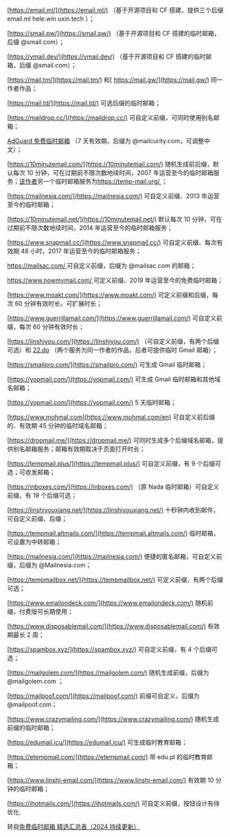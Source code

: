 [https://email.ml/](https://email.ml/) （基于开源项目和 CF 搭建，提供三个后缀 email.ml hele.win uxin.tech ）；

[https://smail.pw/](https://smail.pw/) （基于开源项目和 CF 搭建的临时邮箱，后缀 @smail.com）；

[https://vmail.dev/](https://vmail.dev/) （基于开源项目和 CF 搭建的临时邮箱，后缀 @smail.com）；

[https://mail.tm/](https://mail.tm/) 和[ https://mail.gw/](https://mail.gw/) 同一作者作品；

[https://mail.td/](https://mail.td/) 可选后缀的临时邮箱；

[https://maildrop.cc/](https://maildrop.cc/) 可自定义前缀，可同时使用别名邮箱；

[AdGuard 免费临时邮箱](https://adguard.com/en/adguard-temp-mail/overview.html) （7 天有效期，后缀为 @mailcurity.com，可调整中文）；

[https://10minutemail.com/](https://10minutemail.com/) 随机生成前后缀，默认每次 10 分钟，可在过期前不限次数地续时间，2007 年运营至今的临时邮箱服务；[该作者](https://www.digitalsanctuary.com/)另一个临时邮箱服务为[https://temp-mail.org/ ](https://temp-mail.org/ )；

[https://mailnesia.com/](https://mailnesia.com/) 可自定义前缀、2013 年运营至今的临时邮箱；

[https://10minutemail.net/](https://10minutemail.net/) 默认每次 10 分钟，可在过期前不限次数地续时间，2014 年运营至今的临时邮箱服务；

[https://www.snapmail.cc/](https://www.snapmail.cc/) 可自定义前缀、每次有效期 48 小时，2017 年运营至今的临时邮箱服务；

[https://mailsac.com/ ](https://mailsac.com/)可自定义前缀，后缀为 @mailsac.com 的邮箱；

[https://www.nowmymail.com/ ](https://www.nowmymail.com/ )可定义前缀、2019 年运营至今的免费临时邮箱；

[https://www.moakt.com/](https://www.moakt.com/) 可定义前缀和后缀，每次 60 分钟有效时长，可扩展时长；

[https://www.guerrillamail.com/](https://www.guerrillamail.com/) 可自定义前缀，每次 60 分钟有效时长；

[https://linshiyou.com/](https://linshiyou.com/) （可自定义前缀，有两个后缀可选）和 [22.do](https://22.do/) （两个服务为同一作者的作品，后者可提供临时 Gmail 邮箱）；

[https://smailpro.com/](https://smailpro.com/) 可生成 Gmail 临时邮箱；

[https://yopmail.com/](https://yopmail.com/) 可生成 Gmail 临时邮箱和其他域名邮箱；

[https://yopmail.com/](https://yopmail.com/) 5 天临时邮箱；

[https://www.mohmal.com](https://www.mohmal.com/en) 可自定义前后缀的、有效期 45 分钟的临时域名邮箱；

[https://dropmail.me/](https://dropmail.me/) 可同时生成多个后缀域名邮箱，提供别名邮箱服务；邮箱有效期取决于页面打开时长；

[https://tempmail.plus/](https://tempmail.plus/) 可自定义前缀，有 9 个后缀可选；可收发邮箱；

[https://inboxes.com/](https://inboxes.com/) （原 Nada 临时邮箱）可自定义前缀，有 19 个后缀可选；

[https://linshiyouxiang.net/](https://linshiyouxiang.net/) 十秒钟内收到邮件，可自定义前缀、后缀；

[https://tempmail.altmails.com/](https://tempmail.altmails.com/) 临时邮箱，可设置为中转邮箱；

[https://mailnesia.com/](https://mailnesia.com/) 便捷的匿名邮箱，可自定义前缀，后缀为 @Mailnesia.com；

[https://tempmailbox.net/](https://tempmailbox.net/) 可定义前缀，有两个后缀可选；

[https://www.emailondeck.com/](https://www.emailondeck.com/) 随机前缀，付费版可长期使用；

[https://www.disposablemail.com/](https://www.disposablemail.com/) 有效期最长 2 周；

[https://spambox.xyz/](https://spambox.xyz/) 可自定义前缀，有 4 个后缀可选；

[https://mailgolem.com/](https://mailgolem.com/) 随机生成前缀，后缀为 @mailgolem.com ；

[https://mailpoof.com/](https://mailpoof.com/) 前缀可自定义，后缀为 @mailpoof.com；

[https://www.crazymailing.com/](https://www.crazymailing.com/) 随机生成前缀的临时邮箱；

[https://edumail.icu/](https://edumail.icu/) 可生成临时教育邮箱；

[https://etempmail.com/](https://etempmail.com/) 带 edu.pl 的临时教育邮箱；

[https://www.linshi-email.com/](https://www.linshi-email.com/) 有效期 10 分钟的临时邮箱；

[https://ihotmails.com/](https://ihotmails.com/) 可自定义前缀，按钮设计有待优化.

转自[免费临时邮箱 精选汇总表（2024 持续更新）](https://igdux.com/tempmail)